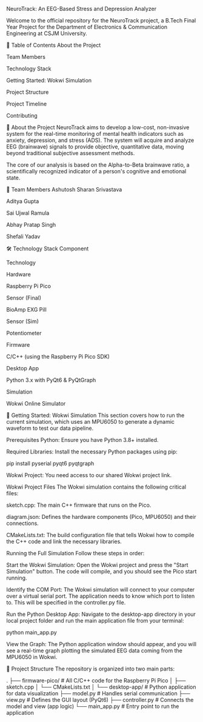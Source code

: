 NeuroTrack: An EEG-Based Stress and Depression Analyzer
<!-- Optional: You can create a banner for your project -->

Welcome to the official repository for the NeuroTrack project, a B.Tech Final Year Project for the Department of Electronics & Communication Engineering at CSJM University.

📖 Table of Contents
About the Project

Team Members

Technology Stack

Getting Started: Wokwi Simulation

Project Structure

Project Timeline

Contributing

🎯 About the Project
NeuroTrack aims to develop a low-cost, non-invasive system for the real-time monitoring of mental health indicators such as anxiety, depression, and stress (ADS). The system will acquire and analyze EEG (brainwave) signals to provide objective, quantitative data, moving beyond traditional subjective assessment methods.

The core of our analysis is based on the Alpha-to-Beta brainwave ratio, a scientifically recognized indicator of a person's cognitive and emotional state.

👥 Team Members
Ashutosh Sharan Srivastava

Aditya Gupta

Sai Ujwal Ramula

Abhay Pratap Singh

Shefali Yadav

🛠️ Technology Stack
Component

Technology

Hardware

Raspberry Pi Pico

Sensor (Final)

BioAmp EXG Pill

Sensor (Sim)

Potentiometer 

Firmware

C/C++ (using the Raspberry Pi Pico SDK)

Desktop App

Python 3.x with PyQt6 & PyQtGraph

Simulation

Wokwi Online Simulator

🚀 Getting Started: Wokwi Simulation
This section covers how to run the current simulation, which uses an MPU6050 to generate a dynamic waveform to test our data pipeline.

Prerequisites
Python: Ensure you have Python 3.8+ installed.

Required Libraries: Install the necessary Python packages using pip:

pip install pyserial pyqt6 pyqtgraph

Wokwi Project: You need access to our shared Wokwi project link.

Wokwi Project Files
The Wokwi simulation contains the following critical files:

sketch.cpp: The main C++ firmware that runs on the Pico.

diagram.json: Defines the hardware components (Pico, MPU6050) and their connections.

CMakeLists.txt: The build configuration file that tells Wokwi how to compile the C++ code and link the necessary libraries.

Running the Full Simulation
Follow these steps in order:

Start the Wokwi Simulation: Open the Wokwi project and press the "Start Simulation" button. The code will compile, and you should see the Pico start running.

Identify the COM Port: The Wokwi simulation will connect to your computer over a virtual serial port. The application needs to know which port to listen to. This will be specified in the controller.py file.

Run the Python Desktop App: Navigate to the desktop-app directory in your local project folder and run the main application file from your terminal:

python main_app.py

View the Graph: The Python application window should appear, and you will see a real-time graph plotting the simulated EEG data coming from the MPU6050 in Wokwi.

📂 Project Structure
The repository is organized into two main parts:

.
├── firmware-pico/      # All C/C++ code for the Raspberry Pi Pico
│   ├── sketch.cpp
│   └── CMakeLists.txt
│
└── desktop-app/        # Python application for data visualization
    ├── model.py        # Handles serial communication
    ├── view.py         # Defines the GUI layout (PyQt6)
    ├── controller.py   # Connects the model and view (app logic)
    └── main_app.py     # Entry point to run the application
